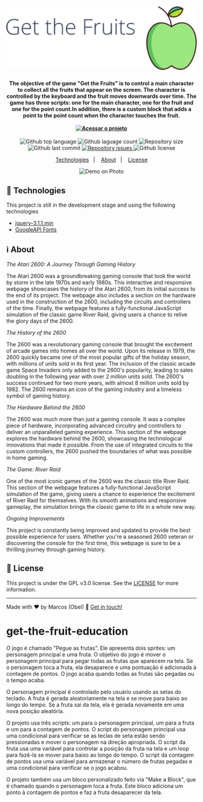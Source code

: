 <h1 align="center">
<img alt="Get the Fruits" src="https://raw.githubusercontent.com/aragonxpd154/get-the-fruit-education/main/GetTheFruitsFreeFile/costumes/Get%20the%20Fruits_free-file.png"/>
<br>

<h4 align="center">

The objective of the game "Get the Fruits" is to control a main character to collect all the fruits that appear on the screen. The character is controlled by the keyboard and the fruit moves downwards over time. The game has three scripts: one for the main character, one for the fruit and one for the point count.In addition, there is a custom block that adds a point to the point count when the character touches the fruit.
<br>
<br>
<a href="https://aragonxpd154.github.io/get-the-fruit-education/">
<img alt="Acessar o projeto" src="https://raw.githubusercontent.com/aragonxpd154/get-the-fruit-education/main/Img/acessar%20o%20projeto_bot%C3%A3o.png"/>
</a>

</h4>

<p align="center">
<img alt="Github top language" src="https://img.shields.io/github/languages/top/aragonxpd154/get-the-fruit-education">
<img alt="Github laguage count" src="https://img.shields.io/github/languages/count/aragonxpd154/get-the-fruit-education">
<img alt="Repository size" src="https://img.shields.io/github/repo-size/aragonxpd154/get-the-fruit-education">
<img alt="Github last commit" src="https://img.shields.io/github/last-commit/aragonxpd154/get-the-fruit-education">
<a href="https://github.com/aragonxpd154/get-the-fruit-education/issues">
<img alt="Repository issues" src="https://img.shields.io/github/issues/aragonxpd154/get-the-fruit-education"> 
</a>
<img alt="Github license" src="https://img.shields.io/github/license/aragonxpd154/get-the-fruit-education">
</a>
</p>

<p align="center">
<a href="#rocket-technologies">Technologies</a>&nbsp;&nbsp;&nbsp;|&nbsp;&nbsp;&nbsp;
<a href="#information_source">About</a>&nbsp;&nbsp;&nbsp;|&nbsp;&nbsp;&nbsp;
<a href="#memo-license">License</a>
</p>

<p align="center">
<img alt="Demo on Photo" src="https://raw.githubusercontent.com/aragonxpd154/landing-page-atari-vcs-2600/main/src/imagens/atari.png">
</p>

## :rocket: Technologies

This project is still in the development stage and using the following technologies

- [jquery-3.1.1.min](https://code.jquery.com/jquery-3.1.1.min.js)
- [GoogleAPI Fonts](https://fonts.googleapis.com/css2?family=Poppins:wght@100;300;500&display=swap)

## :information_source: About

_The Atari 2600: A Journey Through Gaming History_

The Atari 2600 was a groundbreaking gaming console that took the world by storm in the late 1970s and early 1980s. This interactive and responsive webpage showcases the history of the Atari 2600, from its initial success to the end of its project. The webpage also includes a section on the hardware used in the construction of the 2600, including the circuits and controllers of the time. Finally, the webpage features a fully-functional JavaScript simulation of the classic game River Raid, giving users a chance to relive the glory days of the 2600.

_The History of the 2600_

The 2600 was a revolutionary gaming console that brought the excitement of arcade games into homes all over the world. Upon its release in 1979, the 2600 quickly became one of the most popular gifts of the holiday season, with millions of units sold in its first year. The inclusion of the classic arcade game Space Invaders only added to the 2600's popularity, leading to sales doubling in the following year with over 2 million units sold. The 2600's success continued for two more years, with almost 8 million units sold by 1982. The 2600 remains an icon of the gaming industry and a timeless symbol of gaming history.

_The Hardware Behind the 2600_

The 2600 was much more than just a gaming console. It was a complex piece of hardware, incorporating advanced circuitry and controllers to deliver an unparalleled gaming experience. This section of the webpage explores the hardware behind the 2600, showcasing the technological innovations that made it possible. From the use of integrated circuits to the custom controllers, the 2600 pushed the boundaries of what was possible in home gaming.

_The Game: River Raid_

One of the most iconic games of the 2600 was the classic title River Raid. This section of the webpage features a fully-functional JavaScript simulation of the game, giving users a chance to experience the excitement of River Raid for themselves. With its smooth animations and responsive gameplay, the simulation brings the classic game to life in a whole new way.

_Ongoing Improvements_

This project is constantly being improved and updated to provide the best possible experience for users. Whether you're a seasoned 2600 veteran or discovering the console for the first time, this webpage is sure to be a thrilling journey through gaming history.

## :memo: License

This project is under the GPL v3.0 license. See the [LICENSE](https://github.com/aragonxpd154/landing-page-atari-vcs-2600/blob/main/LICENSE) for more information.

---

Made with ♥ by Marcos (Obel) :wave: [Get in touch!](https://www.linkedin.com/in/marcosobel)

# get-the-fruit-education

O jogo é chamado "Pegue as frutas". Ele apresenta dois sprites: um personagem principal e uma fruta. O objetivo do jogo é mover o personagem principal para pegar todas as frutas que aparecem na tela. Se o personagem toca a fruta, ela desaparece e uma pontuação é adicionada à contagem de pontos. O jogo acaba quando todas as frutas são pegadas ou o tempo acaba.

O personagem principal é controlado pelo usuário usando as setas do teclado. A fruta é gerada aleatoriamente na tela e se move para baixo ao longo do tempo. Se a fruta sai da tela, ela é gerada novamente em uma nova posição aleatória.

O projeto usa três scripts: um para o personagem principal, um para a fruta e um para a contagem de pontos. O script do personagem principal usa uma condicional para verificar se as teclas de seta estão sendo pressionadas e mover o personagem na direção apropriada. O script da fruta usa uma variável para controlar a posição da fruta na tela e um loop para fazê-la se mover para baixo ao longo do tempo. O script da contagem de pontos usa uma variável para armazenar o número de frutas pegadas e uma condicional para verificar se o jogo acabou.

O projeto também usa um bloco personalizado feito via "Make a Block", que é chamado quando o personagem toca a fruta. Este bloco adiciona um ponto à contagem de pontos e faz a fruta desaparecer da tela.
